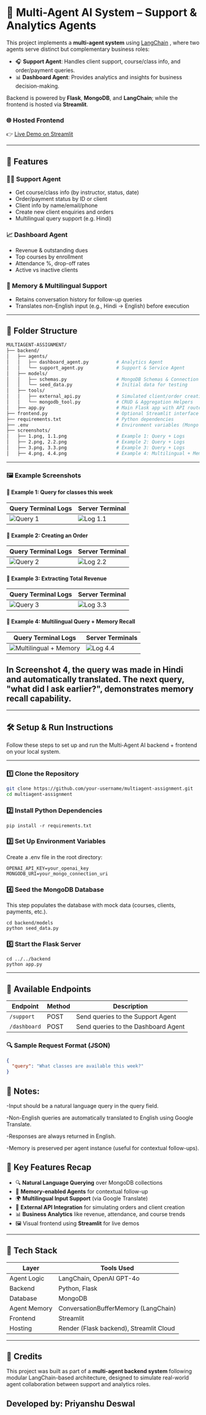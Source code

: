 # 🧠 Multi-Agent AI System – Support & Analytics Agents

This project implements a **multi-agent system** using [LangChain](https://www.langchain.com/) , where two agents serve distinct but complementary business roles:

- 🎧 **Support Agent**: Handles client support, course/class info, and order/payment queries.
- 📊 **Dashboard Agent**: Provides analytics and insights for business decision-making.

Backend is powered by **Flask**, **MongoDB**, and **LangChain**; while the frontend is hosted via **Streamlit**.

### 🌐 Hosted Frontend

👉 [Live Demo on Streamlit](https://lcpftnbpmstbnvxreygrsl.streamlit.app/)

---

## 🔧 Features

### 👩‍💼 Support Agent
- Get course/class info (by instructor, status, date)
- Order/payment status by ID or client
- Client info by name/email/phone
- Create new client enquiries and orders
- Multilingual query support (e.g. Hindi)

### 📈 Dashboard Agent
- Revenue & outstanding dues
- Top courses by enrollment
- Attendance %, drop-off rates
- Active vs inactive clients

### 🧠 Memory & Multilingual Support
- Retains conversation history for follow-up queries
- Translates non-English input (e.g., Hindi → English) before execution

---
## 📁 Folder Structure

```bash
MULTIAGENT-ASSIGNMENT/
├── backend/
│   ├── agents/
│   │   ├── dashboard_agent.py          # Analytics Agent
│   │   └── support_agent.py            # Support & Service Agent
│   ├── models/
│   │   ├── schemas.py                  # MongoDB Schemas & Connection
│   │   └── seed_data.py                # Initial data for testing
│   ├── tools/
│   │   ├── external_api.py             # Simulated client/order creation API
│   │   └── mongodb_tool.py             # CRUD & Aggregation Helpers
│   ├── app.py                          # Main Flask app with API routes
├── frontend.py                         # Optional Streamlit interface (hosted)
├── requirements.txt                    # Python dependencies
├── .env                                # Environment variables (Mongo URI, API keys)
├── screenshots/
│   ├── 1.png, 1.1.png                  # Example 1: Query + Logs
│   ├── 2.png, 2.2.png                  # Example 2: Query + Logs
│   ├── 3.png, 3.3.png                  # Example 3: Query + Logs
│   ├── 4.png, 4.4.png                  # Example 4: Multilingual + Memory
```
---

### 🖼️ Example Screenshots

#### 🔹 Example 1: Query for classes this week
| Query Terminal Logs | Server Terminal |
|---------------------|--------------|
| ![Query 1](./screenshots/1.png) | ![Log 1.1](./screenshots/1.1.png) |

#### 🔹 Example 2: Creating an Order
|Query Terminal Logs | Server Terminal |
|---------------------|--------------|
| ![Query 2](./screenshots/2.png) | ![Log 2.2](./screenshots/2.2.png) |

#### 🔹 Example 3: Extracting Total Revenue
| Query Terminal Logs | Server Terminal |
|---------------------|--------------|
| ![Query 3](./screenshots/3.png) | ![Log 3.3](./screenshots/3.3.png) |

#### 🔹 Example 4: Multilingual Query + Memory Recall
| Query Terminal Logs | Server Terminals |
|---------------------|--------------|
| ![Multilingual + Memory](./screenshots/4.png) | ![Log 4.4](./screenshots/4.4.png) |

## In Screenshot 4, the query was made in Hindi and automatically translated. The next query, "what did I ask earlier?", demonstrates memory recall capability.
---
## 🛠 Setup & Run Instructions

Follow these steps to set up and run the Multi-Agent AI backend + frontend on your local system.

---

### 1️⃣ Clone the Repository

```bash
git clone https://github.com/your-username/multiagent-assignment.git
cd multiagent-assignment
```
### 2️⃣ Install Python Dependencies
```
pip install -r requirements.txt

```
### 3️⃣ Set Up Environment Variables
Create a .env file in the root directory:
```
OPENAI_API_KEY=your_openai_key
MONGODB_URI=your_mongo_connection_uri
```
### 4️⃣ Seed the MongoDB Database
This step populates the database with mock data (courses, clients, payments, etc.).
```
cd backend/models
python seed_data.py

```
### 5️⃣ Start the Flask Server
```
cd ../../backend
python app.py
```
---
## 📡 Available Endpoints

| Endpoint       | Method | Description                             |
|----------------|--------|-----------------------------------------|
| `/support`     | POST   | Send queries to the Support Agent       |
| `/dashboard`   | POST   | Send queries to the Dashboard Agent     |

### 🔍 Sample Request Format (JSON)

```json
{
  "query": "What classes are available this week?"
}
```
## 🧠 Notes:
-Input should be a natural language query in the query field.

-Non-English queries are automatically translated to English using Google Translate.

-Responses are always returned in English.

-Memory is preserved per agent instance (useful for contextual follow-ups).

## 🚀 Key Features Recap

- 🔍 **Natural Language Querying** over MongoDB collections
- 🧠 **Memory-enabled Agents** for contextual follow-up
- 🌍 **Multilingual Input Support** (via Google Translate)
- 🔗 **External API Integration** for simulating orders and client creation
- 📊 **Business Analytics** like revenue, attendance, and course trends
- 🖼️ Visual frontend using **Streamlit** for live demos

---

## 🧰 Tech Stack

| Layer         | Tools Used                         |
|---------------|------------------------------------|
| Agent Logic   | LangChain, OpenAI GPT-4o           |
| Backend       | Python, Flask                      |
| Database      | MongoDB                            |
| Agent Memory  | ConversationBufferMemory (LangChain) |
| Frontend      | Streamlit                          |
| Hosting       | Render (Flask backend), Streamlit Cloud |

---

## 🙌 Credits

This project was built as part of a **multi-agent backend system** following modular LangChain-based architecture, designed to simulate real-world agent collaboration between support and analytics roles.

## Developed by: **Priyanshu Deswal**





